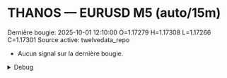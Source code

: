 # THANOS — EURUSD M5 (auto/15m)
Dernière bougie: 2025-10-01 12:10:00  O=1.17279  H=1.17308  L=1.17266  C=1.17301
Source active: twelvedata_repo

- Aucun signal sur la dernière bougie.

<details><summary>Debug</summary>

- TD_API_KEY manquant.

</details>
